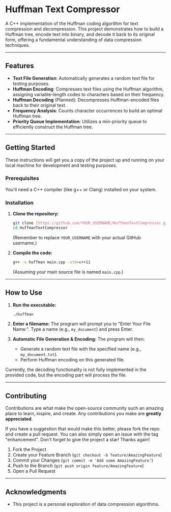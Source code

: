 # Huffman Text Compressor

A C++ implementation of the Huffman coding algorithm for text compression and decompression. This project demonstrates how to build a Huffman tree, encode text into binary, and decode it back to its original form, offering a fundamental understanding of data compression techniques.

---

## Features

* **Text File Generation**: Automatically generates a random text file for testing purposes.
* **Huffman Encoding**: Compresses text files using the Huffman algorithm, assigning variable-length codes to characters based on their frequency.
* **Huffman Decoding** (Planned): Decompresses Huffman-encoded files back to their original text.
* **Frequency Analysis**: Counts character occurrences to build an optimal Huffman tree.
* **Priority Queue Implementation**: Utilizes a min-priority queue to efficiently construct the Huffman tree.

---

## Getting Started

These instructions will get you a copy of the project up and running on your local machine for development and testing purposes.

### Prerequisites

You'll need a C++ compiler (like g++ or Clang) installed on your system.

### Installation

1.  **Clone the repository:**
    ```bash
    git clone [https://github.com/YOUR_USERNAME/HuffmanTextCompressor.git](https://github.com/YOUR_USERNAME/HuffmanTextCompressor.git)
    cd HuffmanTextCompressor
    ```
    (Remember to replace `YOUR_USERNAME` with your actual GitHub username.)

2.  **Compile the code:**
    ```bash
    g++ -o huffman main.cpp -std=c++11
    ```
    (Assuming your main source file is named `main.cpp`.)

---

## How to Use

1.  **Run the executable:**
    ```bash
    ./huffman
    ```

2.  **Enter a filename:**
    The program will prompt you to "Enter Your File Name:". Type a name (e.g., `my_document`) and press Enter.

3.  **Automatic File Generation & Encoding:**
    The program will then:
    * Generate a random text file with the specified name (e.g., `my_document.txt`).
    * Perform Huffman encoding on this generated file.

Currently, the decoding functionality is not fully implemented in the provided code, but the encoding part will process the file.

---

## Contributing

Contributions are what make the open-source community such an amazing place to learn, inspire, and create. Any contributions you make are **greatly appreciated**.

If you have a suggestion that would make this better, please fork the repo and create a pull request. You can also simply open an issue with the tag "enhancement".
Don't forget to give the project a star! Thanks again!

1.  Fork the Project
2.  Create your Feature Branch (`git checkout -b feature/AmazingFeature`)
3.  Commit your Changes (`git commit -m 'Add some AmazingFeature'`)
4.  Push to the Branch (`git push origin feature/AmazingFeature`)
5.  Open a Pull Request

---


## Acknowledgments

* This project is a personal exploration of data compression algorithms.
